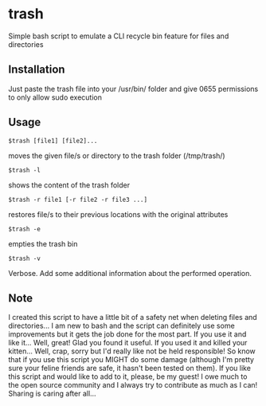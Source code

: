 # trash
Simple bash script to emulate a CLI recycle bin feature for files and directories

## Installation
Just paste the trash file into your /usr/bin/ folder and give 0655 permissions to only allow sudo execution

## Usage
    $trash [file1] [file2]...
moves the given file/s or directory to the trash folder (/tmp/trash/)
    
    $trash -l
shows the content of the trash folder
    
    $trash -r file1 [-r file2 -r file3 ...]
restores file/s to their previous locations with the original attributes
    
    $trash -e
empties the trash bin

    $trash -v
Verbose. Add some additional information about the performed operation.

## Note
I created this script to have a little bit of a safety net when deleting files and directories... I am new to bash and the script can definitely use some improvements but it gets the job done for the most part. If you use it and like it... Well, great! Glad you found it useful. If you used it and killed your kitten... Well, crap, sorry but I'd really like not be held responsible! So know that if you use this script you MIGHT do some damage (although I'm pretty sure your feline friends are safe, it hasn't been tested on them). If you like this script and would like to add to it, please, be my guest! I owe much to the open source community and I always try to contribute as much as I can! Sharing is caring after all...
